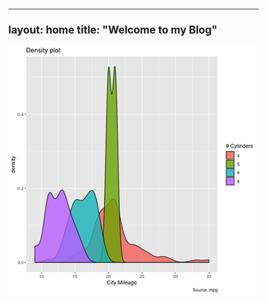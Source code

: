  ---
layout: home
title: "Welcome to my Blog"
---

![plot of chunk unnamed-chunk-1](figure/unnamed-chunk-1-1.png)
